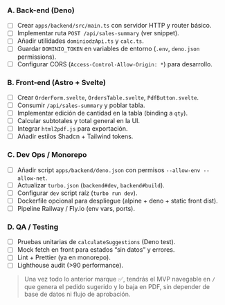 ### A. Back-end (Deno)

* [ ] Crear `apps/backend/src/main.ts` con servidor HTTP y router básico.
* [ ] Implementar ruta `POST /api/sales-summary` (ver snippet).
* [ ] Añadir utilidades `dominiodzApi.ts` y `calc.ts`.
* [ ] Guardar `DOMINIO_TOKEN` en variables de entorno (`.env`, `deno.json` permissions).
* [ ] Configurar CORS (`Access-Control-Allow-Origin: *`) para desarrollo.

### B. Front-end (Astro + Svelte)

* [ ] Crear `OrderForm.svelte`, `OrdersTable.svelte`, `PdfButton.svelte`.
* [ ] Consumir `/api/sales-summary` y poblar tabla.
* [ ] Implementar edición de cantidad en la tabla (binding a `qty`).
* [ ] Calcular subtotales y total general en la UI.
* [ ] Integrar `html2pdf.js` para exportación.
* [ ] Añadir estilos Shadcn + Tailwind tokens.

### C. Dev Ops / Monorepo

* [ ] Añadir script `apps/backend/deno.json` con permisos `--allow-env --allow-net`.
* [ ] Actualizar `turbo.json` (`backend#dev`, `backend#build`).
* [ ] Configurar `dev` script raíz (`turbo run dev`).
* [ ] Dockerfile opcional para despliegue (alpine + deno + static front dist).
* [ ] Pipeline Railway / Fly.io (env vars, ports).

### D. QA / Testing

* [ ] Pruebas unitarias de `calculateSuggestions` (Deno test).
* [ ] Mock fetch en front para estados “sin datos” y errores.
* [ ] Lint + Prettier (ya en monorepo).
* [ ] Lighthouse audit (>90 performance).

> Una vez todo lo anterior marque ✅, tendrás el MVP navegable en `/` que genera el pedido sugerido y lo baja en PDF, sin depender de base de datos ni flujo de aprobación.
